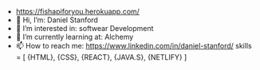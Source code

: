-  https://fishapiforyou.herokuapp.com/
- 👋 Hi, I’m: Daniel Stanford
- 👀 I’m interested in: softwear Development 
- 🌱 I’m currently learning at: Alchemy
- 📫 How to reach me: https://www.linkedin.com/in/daniel-stanford/
skills = [
  {HTML},
  {CSS},
  {REACT},
  {JAVA.S},
  {NETLIFY}
]

